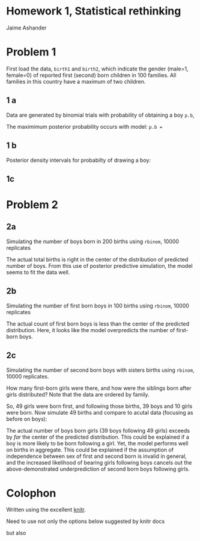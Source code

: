 # Homework 1, Statistical rethinking
 Jaime Ashander

<!--roptions dev=png,width=5,height=5 -->

<!--begin.rcode,echo=FALSE
require(bbmle)
require(rethinking)
require(ggplot2)
end.rcode-->

# Problem 1  

First load the data, `birth1` and `birth2`, which indicate the gender (male=1, female=0) of reported first (second) born children in 100 families.
All families in this country have a maximum of two children.

<!--begin.rcode problem1_setup, message=FALSE
data(homeworkch2) #
end.rcode-->

## 1 a

  Data are generated by binomial trials with probability of obtaining a boy `p.b`, 

<!--begin.rcode prob1a, message=FALSE
 p.b <- seq(from=0, to=1, length.out=1000)
 prior <- rep(1/1000, 1000)
 likelihood <- dbinom(sum(birth1)+sum(birth2), size=length(c(birth1,birth2)), prob=p.b) # likelihood of data given 1000 models (binomial success parameter)
 naive.posterior <- prior * likelihood
Max.post <- function(parameter, posterior){
	estimate=parameter[-log(posterior) == min(-log(posterior))]
	estimate
}
 pb.max <- Max.post(p.b, naive.posterior) 
end.rcode-->

  The maximimum posterior probability occurs with model: `p.b = `

<!--begin.rcode prob1a, message=FALSE, echo=FALSE
print(pb.max)
end.rcode-->


## 1 b

<!--begin.rcode prob1b, message=FALSE
# construct intervals
confint.bayes<-function(par.samples=param.ci, level=level){
  len <- length(par.samples)
  p <- (1-level)/2
  ## some code to construct labels, borrowed from RM's confint.quad
  lowlab <- paste(format(p * 100, nsmall = 1), "%", sep = "")
  hilab <- paste(format((1 - p) * 100, nsmall = 1), "%", sep = "")
  ## find the indices to pull out of the par.samples
  low <- round(len*p)
  up <- round(len*(1-p))
  ci <- data.frame(col1=par.samples[low], col2=par.samples[up])
  colnames(ci) = c(lowlab, hilab)
  ci
 }

# construct table like precis
Precis.bayes<-function (parameter, posterior, param.ci=NA, level=0.95)
{
  # param.ci = an ordered set of samples TODO: change to do resampling 
  result <- data.frame(est=Max.post(parameter, posterior))
  colnames(result) <- c("Estimate")
  if (length(param.ci)>10){
        ci <- confint.bayes(par.samples=param.ci, level=level)
        result <- cbind(result, ci)
    }
   result
}

p.b.sample <- sample(p.b, size=1e4, replace=TRUE, prob=naive.posterior)
p.b.sample <- p.b.sample[order(p.b.sample)]

CItypes = c(0.5, 0.9, 0.95)
fit.bayes = as.data.frame(t(sapply(CItypes, function(x){unlist(Precis.bayes(p.b, posterior=naive.posterior, param.ci=p.b.sample, level=x))})))
names(fit.bayes)[2:3] = c("lower", "upper")
fit.bayes$Interval.width = as.character(CItypes)
end.rcode-->

Posterior density intervals for probabilty of drawing a boy:
  
<!--begin.rcode prob1btab, message=FALSE, echo=FALSE
fit.bayes
end.rcode-->

## 1c

<!--begin.rcode prob1c, message=FALSE
births = c(birth1, birth2)
pb.ml =  mle2(y ~ dbinom(size=length(births), prob=pb), data=list(y=sum(births)), start=list(pb=0.5))
CItypes = c(0.5, 0.9, 0.95)
fit.ml = as.data.frame(t(sapply(CItypes, function(x){unlist(precis(pb.ml, level=x))})))
names(fit.ml)[3:4] = c("lower", "upper")
fit.ml$Interval.width = as.character(CItypes)
fit.ml$`Std. Error` = NULL
end.rcode-->

<!--begin.rcode prob1ctab, message=FALSE, echo=FALSE
fit.ml
end.rcode-->

<!--begin.rcode prob1a_fig, message=FALSE, fig=TRUE
fit.bayes$type = "Bayes"
fit.ml$type = "Max. Lik."
fit.both = rbind(fit.bayes, fit.ml)
fit.both$Interval.width = as.factor(fit.both$Interval.width)
#melt.m = melt(fit.ml, id.vars=c('Interval.width', 'lower', 'upper'))
#tmp =melt(tot, id.vars=c('type', 'Interval.width', 'variable'))

## old plots
#dat = data.frame(prior=prior, likelihood=likelihood, posterior=naive.posterior, probability.boy=p.b)
#g = ggplot(dat)+geom_vline(xintercept=pb.max,color='red') + geom_vline(xintercept=post.50,color='blue')

g = ggplot(fit.both)
g + geom_pointrange(aes(Interval.width, Estimate, ymin=lower, ymax=upper, color=type), position=position_dodge(width=0.1))

end.rcode-->
  
# Problem 2

## 2a

 Simulating the number of boys born in 200 births using `rbinom`, 10000 replicates

<!--begin.rcode prob2a, message=FALSE, echo=FALSE,fig=TRUE
# define a function to use in simulations 
Num.boys <- function(p.b.this, n.total){
  births.this <- rbinom(n=n.total, size=1, prob=p.b.this)
  return(sum(births.this))
}

p.b.sims  <- sample(p.b, size=1e4, replace=TRUE, prob=naive.posterior)
boys.sims <- sapply(p.b.sims, function(x){ Num.boys(x, 200)})
dens(boys.sims)
abline(v=sum(c(birth1,birth2)),lwd=3, col='red')
end.rcode-->

  The actual total births is right in the center of the distribution of predicted number of boys.
From this use of posterior predictive simulation, the model seems to fit the data well.


## 2b

 Simulating the number of first born boys in 100 births using `rbinom`, 10000 replicates

<!--begin.rcode prob2b, message=FALSE, echo=FALSE,fig=TRUE
p.b.sims  <- sample(p.b, size=1e4, replace=TRUE, prob=naive.posterior)
fb.boys.sims <- sapply(p.b.sims, function(x){ Num.boys(x, 100)})
dens(fb.boys.sims)
abline(v=sum(c(birth1)),lwd=3, col='red')
end.rcode-->

  The actual count of first born boys is less than the center of the predicted distribution.
Here, it looks like the model overpredicts the number of first-born boys.


## 2c

 Simulating the number of second born boys with sisters births using `rbinom`, 10000 replicates.

How many first-born girls were there, and how were the siblings born after girls distributed?
Note that the data are ordered by family.

<!--begin.rcode prob2c, message=FALSE, echo=FALSE
birth.pg = birth2[birth1==0]
print(length(birth.pg))
end.rcode-->
  
So, 49 girls were born first, and following those births, 39 boys and 10 girls were born. 
Now simulate 49 births and compare to acutal data (focusing as before on boys):

<!--begin.rcode prob2c, message=FALSE, echo=FALSE,fig=TRUE
p.b.sims  <- sample(p.b, size=1e4, replace=TRUE, prob=naive.posterior)
pg.sims <- sapply(p.b.sims, function(x){ Num.boys(x, 49)})
dens(pg.sims)
abline(v=sum(c(birth.pg)),lwd=3, col='red')
end.rcode-->

  The actual number of boys born girls (39 boys following 49 girls) exceeds by  _far_ the center of the predicted distribution.
This could be explained if a boy is more likely to be born following a girl.
Yet, the model performs well on births in aggregate.
This could be explained if the assumption of independence between sex of first and second born is invalid in general, and the increased likelihood of bearing girls following boys cancels out the above-demonstrated underprediction of second born boys following girls.



  
# Colophon 

Written using the excellent [knitr](http://yihui.github.com/knitr/).

Need to use not only the options below suggested by knitr docs

<!--begin.rcode eval=FALSE
opts_knit$set(base.url="https://github.com/ashander/stat-rethink/raw/master/")
end.rcode-->

but also 

<!--begin.rcode eval=FALSE
opts_knit$set(out.format='gfm')
end.rcode-->

